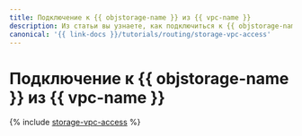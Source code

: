 ```yaml
---
title: Подключение к {{ objstorage-name }} из {{ vpc-name }}
description: Из статьи вы узнаете, как подключиться к {{ objstorage-name }} из {{ vpc-name }}.
canonical: '{{ link-docs }}/tutorials/routing/storage-vpc-access'
---
```


# Подключение к {{ objstorage-name }} из {{ vpc-name }}

{% include [storage-vpc-access](../../_tutorials/routing/storage-vpc-access.md) %}